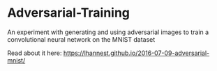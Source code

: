 # Adversarial-Training
An experiment with generating and using adversarial images to train a convolutional neural network on the MNIST dataset

Read about it here: https://lhannest.github.io/2016-07-09-adversarial-mnist/
